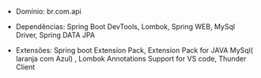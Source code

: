 - Domínio: br.com.api

- Dependências: Spring Boot DevTools, Lombok, Spring WEB, MySql Driver, Spring DATA JPA

- Extensões: Spring boot Extension Pack, Extension Pack for JAVA
MySql( laranja com Azul) , Lombok Annotations Support for VS code, Thunder Client

